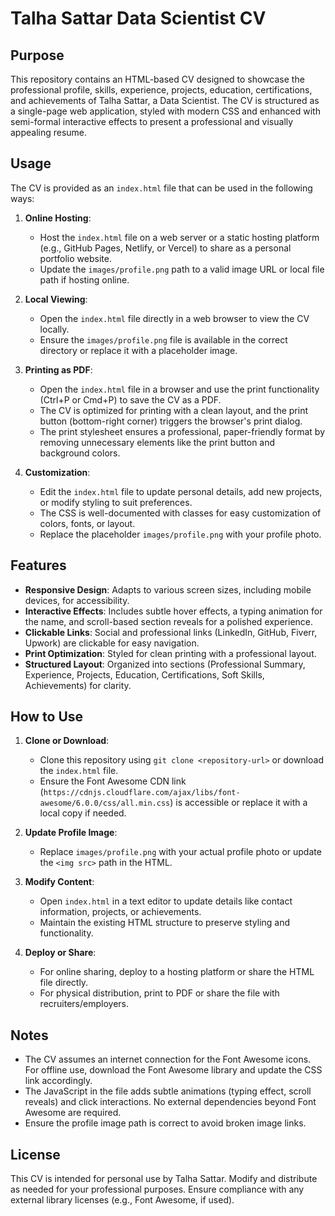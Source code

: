# Talha Sattar Data Scientist CV

## Purpose
This repository contains an HTML-based CV designed to showcase the professional profile, skills, experience, projects, education, certifications, and achievements of Talha Sattar, a Data Scientist. The CV is structured as a single-page web application, styled with modern CSS and enhanced with semi-formal interactive effects to present a professional and visually appealing resume.

## Usage
The CV is provided as an `index.html` file that can be used in the following ways:

1. **Online Hosting**:
   - Host the `index.html` file on a web server or a static hosting platform (e.g., GitHub Pages, Netlify, or Vercel) to share as a personal portfolio website.
   - Update the `images/profile.png` path to a valid image URL or local file path if hosting online.

2. **Local Viewing**:
   - Open the `index.html` file directly in a web browser to view the CV locally.
   - Ensure the `images/profile.png` file is available in the correct directory or replace it with a placeholder image.

3. **Printing as PDF**:
   - Open the `index.html` file in a browser and use the print functionality (Ctrl+P or Cmd+P) to save the CV as a PDF.
   - The CV is optimized for printing with a clean layout, and the print button (bottom-right corner) triggers the browser's print dialog.
   - The print stylesheet ensures a professional, paper-friendly format by removing unnecessary elements like the print button and background colors.

4. **Customization**:
   - Edit the `index.html` file to update personal details, add new projects, or modify styling to suit preferences.
   - The CSS is well-documented with classes for easy customization of colors, fonts, or layout.
   - Replace the placeholder `images/profile.png` with your profile photo.

## Features
- **Responsive Design**: Adapts to various screen sizes, including mobile devices, for accessibility.
- **Interactive Effects**: Includes subtle hover effects, a typing animation for the name, and scroll-based section reveals for a polished experience.
- **Clickable Links**: Social and professional links (LinkedIn, GitHub, Fiverr, Upwork) are clickable for easy navigation.
- **Print Optimization**: Styled for clean printing with a professional layout.
- **Structured Layout**: Organized into sections (Professional Summary, Experience, Projects, Education, Certifications, Soft Skills, Achievements) for clarity.

## How to Use
1. **Clone or Download**:
   - Clone this repository using `git clone <repository-url>` or download the `index.html` file.
   - Ensure the Font Awesome CDN link (`https://cdnjs.cloudflare.com/ajax/libs/font-awesome/6.0.0/css/all.min.css`) is accessible or replace it with a local copy if needed.

2. **Update Profile Image**:
   - Replace `images/profile.png` with your actual profile photo or update the `<img src>` path in the HTML.

3. **Modify Content**:
   - Open `index.html` in a text editor to update details like contact information, projects, or achievements.
   - Maintain the existing HTML structure to preserve styling and functionality.

4. **Deploy or Share**:
   - For online sharing, deploy to a hosting platform or share the HTML file directly.
   - For physical distribution, print to PDF or share the file with recruiters/employers.

## Notes
- The CV assumes an internet connection for the Font Awesome icons. For offline use, download the Font Awesome library and update the CSS link accordingly.
- The JavaScript in the file adds subtle animations (typing effect, scroll reveals) and click interactions. No external dependencies beyond Font Awesome are required.
- Ensure the profile image path is correct to avoid broken image links.

## License
This CV is intended for personal use by Talha Sattar. Modify and distribute as needed for your professional purposes. Ensure compliance with any external library licenses (e.g., Font Awesome, if used).
